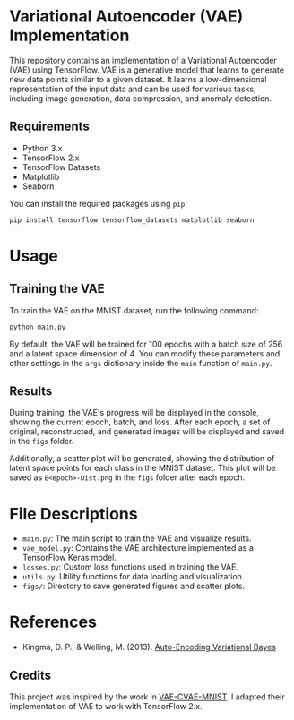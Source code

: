 # Variational Autoencoder (VAE) Implementation

This repository contains an implementation of a Variational Autoencoder (VAE) using TensorFlow. VAE is a generative model that learns to generate new data points similar to a given dataset. It learns a low-dimensional representation of the input data and can be used for various tasks, including image generation, data compression, and anomaly detection.

## Requirements

- Python 3.x
- TensorFlow 2.x
- TensorFlow Datasets
- Matplotlib
- Seaborn

You can install the required packages using `pip`:

```bash
pip install tensorflow tensorflow_datasets matplotlib seaborn
```

# Usage

## Training the VAE

To train the VAE on the MNIST dataset, run the following command:
```bash
python main.py
```

By default, the VAE will be trained for 100 epochs with a batch size of 256 and a latent space dimension of 4. You can modify these parameters and other settings in the `args` dictionary inside the `main` function of `main.py`.

## Results

During training, the VAE's progress will be displayed in the console, showing the current epoch, batch, and loss. After each epoch, a set of original, reconstructed, and generated images will be displayed and saved in the `figs` folder.

Additionally, a scatter plot will be generated, showing the distribution of latent space points for each class in the MNIST dataset. This plot will be saved as `E<epoch>-Dist.png` in the `figs` folder after each epoch.

# File Descriptions
- `main.py`: The main script to train the VAE and visualize results.
- `vae_model.py`: Contains the VAE architecture implemented as a TensorFlow Keras model.
- `losses.py`: Custom loss functions used in training the VAE.
- `utils.py`: Utility functions for data loading and visualization.
- `figs/`: Directory to save generated figures and scatter plots.

# References
- Kingma, D. P., & Welling, M. (2013). [Auto-Encoding Variational Bayes](https://arxiv.org/pdf/1312.6114v10.pdf)

## Credits
This project was inspired by the work in [VAE-CVAE-MNIST](https://github.com/timbmg/VAE-CVAE-MNIST). I adapted their implementation of VAE to work with TensorFlow 2.x.

